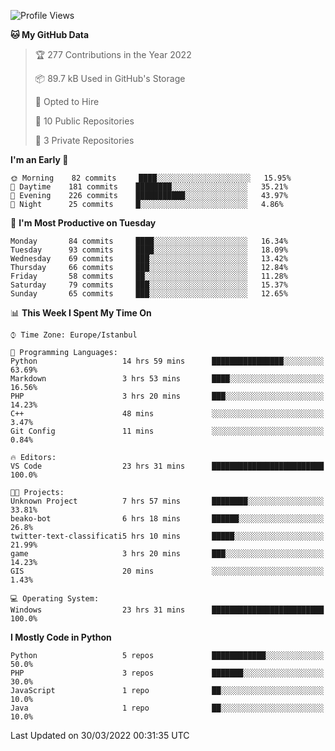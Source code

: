 <!--START_SECTION:waka-->
![Profile Views](http://img.shields.io/badge/Profile%20Views-13-blue)

**🐱 My GitHub Data** 

> 🏆 277 Contributions in the Year 2022
 > 
> 📦 89.7 kB Used in GitHub's Storage 
 > 
> 💼 Opted to Hire
 > 
> 📜 10 Public Repositories 
 > 
> 🔑 3 Private Repositories  
 > 
**I'm an Early 🐤** 

```text
🌞 Morning    82 commits     ████░░░░░░░░░░░░░░░░░░░░░   15.95% 
🌆 Daytime    181 commits    ████████░░░░░░░░░░░░░░░░░   35.21% 
🌃 Evening    226 commits    ███████████░░░░░░░░░░░░░░   43.97% 
🌙 Night      25 commits     █░░░░░░░░░░░░░░░░░░░░░░░░   4.86%

```
📅 **I'm Most Productive on Tuesday** 

```text
Monday       84 commits     ████░░░░░░░░░░░░░░░░░░░░░   16.34% 
Tuesday      93 commits     ████░░░░░░░░░░░░░░░░░░░░░   18.09% 
Wednesday    69 commits     ███░░░░░░░░░░░░░░░░░░░░░░   13.42% 
Thursday     66 commits     ███░░░░░░░░░░░░░░░░░░░░░░   12.84% 
Friday       58 commits     ██░░░░░░░░░░░░░░░░░░░░░░░   11.28% 
Saturday     79 commits     ███░░░░░░░░░░░░░░░░░░░░░░   15.37% 
Sunday       65 commits     ███░░░░░░░░░░░░░░░░░░░░░░   12.65%

```


📊 **This Week I Spent My Time On** 

```text
⌚︎ Time Zone: Europe/Istanbul

💬 Programming Languages: 
Python                   14 hrs 59 mins      ████████████████░░░░░░░░░   63.69% 
Markdown                 3 hrs 53 mins       ████░░░░░░░░░░░░░░░░░░░░░   16.56% 
PHP                      3 hrs 20 mins       ███░░░░░░░░░░░░░░░░░░░░░░   14.23% 
C++                      48 mins             ░░░░░░░░░░░░░░░░░░░░░░░░░   3.47% 
Git Config               11 mins             ░░░░░░░░░░░░░░░░░░░░░░░░░   0.84%

🔥 Editors: 
VS Code                  23 hrs 31 mins      █████████████████████████   100.0%

🐱‍💻 Projects: 
Unknown Project          7 hrs 57 mins       ████████░░░░░░░░░░░░░░░░░   33.81% 
beako-bot                6 hrs 18 mins       ██████░░░░░░░░░░░░░░░░░░░   26.8% 
twitter-text-classificati5 hrs 10 mins       █████░░░░░░░░░░░░░░░░░░░░   21.99% 
game                     3 hrs 20 mins       ███░░░░░░░░░░░░░░░░░░░░░░   14.23% 
GIS                      20 mins             ░░░░░░░░░░░░░░░░░░░░░░░░░   1.43%

💻 Operating System: 
Windows                  23 hrs 31 mins      █████████████████████████   100.0%

```

**I Mostly Code in Python** 

```text
Python                   5 repos             ████████████░░░░░░░░░░░░░   50.0% 
PHP                      3 repos             ███████░░░░░░░░░░░░░░░░░░   30.0% 
JavaScript               1 repo              ██░░░░░░░░░░░░░░░░░░░░░░░   10.0% 
Java                     1 repo              ██░░░░░░░░░░░░░░░░░░░░░░░   10.0%

```



 Last Updated on 30/03/2022 00:31:35 UTC
<!--END_SECTION:waka-->

<!--
**3nws/3nws** is a ✨ _special_ ✨ repository because its `README.md` (this file) appears on your GitHub profile.

Here are some ideas to get you started:

- 🔭 I’m currently working on ...
- 🌱 I’m currently learning ...
- 👯 I’m looking to collaborate on ...
- 🤔 I’m looking for help with ...
- 💬 Ask me about ...
- 📫 How to reach me: ...
- 😄 Pronouns: ...
- ⚡ Fun fact: ...
-->
